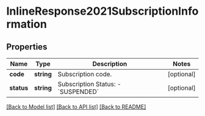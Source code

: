 # InlineResponse2021SubscriptionInformation

## Properties
Name | Type | Description | Notes
------------ | ------------- | ------------- | -------------
**code** | **string** | Subscription code. | [optional] 
**status** | **string** | Subscription Status: - &#x60;SUSPENDED&#x60; | [optional] 

[[Back to Model list]](../README.md#documentation-for-models) [[Back to API list]](../README.md#documentation-for-api-endpoints) [[Back to README]](../README.md)


